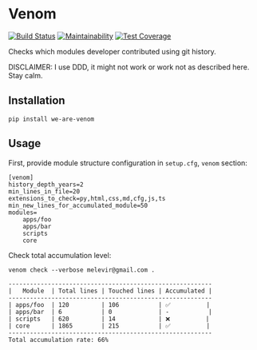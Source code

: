 # Venom

[![Build Status](https://travis-ci.org/best-doctor/we_are_venom.svg?branch=master)](https://travis-ci.org/best-doctor/we_are_venom)
[![Maintainability](https://api.codeclimate.com/v1/badges/18b141ed6576e8b6405a/maintainability)](https://codeclimate.com/github/best-doctor/we_are_venom/maintainability)
[![Test Coverage](https://api.codeclimate.com/v1/badges/18b141ed6576e8b6405a/test_coverage)](https://codeclimate.com/github/best-doctor/we_are_venom/test_coverage)

Checks which modules developer contributed using git history.

DISCLAIMER: I use DDD, it might not work or work not as described here. Stay calm.

## Installation

```terminal
pip install we-are-venom
```

## Usage

First, provide module structure configuration in `setup.cfg`, `venom` section:

```terminal
[venom]
history_depth_years=2
min_lines_in_file=20
extensions_to_check=py,html,css,md,cfg,js,ts
min_new_lines_for_accumulated_module=50
modules=
    apps/foo
    apps/bar
    scripts
    core
```

Check total accumulation level:

```terminal
venom check --verbose melevir@gmail.com .

---------------------------------------------------------
|   Module  | Total lines | Touched lines | Accumulated |
---------------------------------------------------------
| apps/foo  | 120         | 106           | ✅          |
| apps/bar  | 6           | 0             | -           |
| scripts   | 620         | 14            | ❌          |
| core      | 1865        | 215           | ✅          |
---------------------------------------------------------
Total accumulation rate: 66%
```
